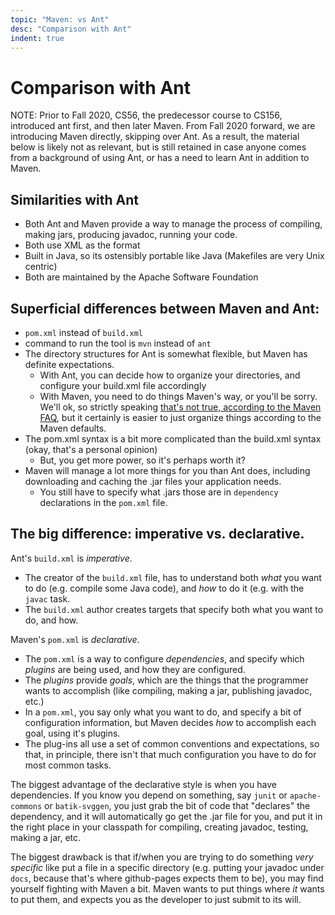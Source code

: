 ```yaml
---
topic: "Maven: vs Ant"
desc: "Comparison with Ant"
indent: true
---
```



# Comparison with Ant

NOTE: Prior to Fall 2020, CS56, the predecessor course to CS156, introduced ant first, and then later Maven.   From Fall 2020 forward, we are introducing
Maven directly, skipping over Ant.  As a result, the material below is likely not as relevant, but is still retained in case anyone comes from a background of
using Ant, or has a need to learn Ant in addition to Maven.


## Similarities with Ant

* Both Ant and Maven provide a way to manage the process of compiling, making jars, producing javadoc, running your code.
* Both use XML as the format
* Built in Java, so its ostensibly portable like Java (Makefiles are very Unix centric)
* Both are maintained by the Apache Software Foundation

## Superficial differences between Maven and Ant:

* `pom.xml` instead of `build.xml`
* command to run the tool is `mvn` instead of `ant`
* The directory structures for Ant is somewhat flexible, but Maven has definite expectations.  
    * With Ant, you can decide how to organize your directories, and configure your build.xml file accordingly
    * With Maven, you need to do things Maven's way, or you'll be sorry.    We'll ok, so strictly speaking
      [that's not true, according to the Maven FAQ](https://maven.apache.org/general.html#dir-struct), but it certainly
      is easier to just organize things according to the Maven defaults.
* The pom.xml syntax is a bit more complicated than the build.xml syntax (okay, that's a personal opinion)
    * But, you get more power, so it's perhaps worth it?
* Maven will manage a lot more things for you than Ant does, including downloading and caching the .jar files your 
  application needs.
     * You still have to specify what .jars those are in `dependency` declarations in the `pom.xml` file.

## The big difference: imperative vs. declarative.

Ant's `build.xml` is *imperative*. 

* The creator of the `build.xml` file, has to understand both *what* you want to do (e.g. compile some Java code), and *how* to do it (e.g. with the `javac` task.
* The `build.xml` author creates targets that specify both what you want to do, and how.

Maven's `pom.xml` is *declarative*.   

* The `pom.xml` is a way to configure *dependencies*, and specify which *plugins* are being used, and how they are configured.
* The *plugins* provide *goals*, which are the things that the programmer wants to accomplish (like compiling, making a jar, publishing javadoc, etc.)   
* In a `pom.xml`, you say only what you want to do, and specify a bit of configuration information, but Maven decides *how* to accomplish each goal, using it's plugins. 
* The plug-ins all use a set of common conventions and expectations, so that, in principle, there isn't that much configuration you have to do for most common tasks.

The biggest advantage of the declarative style is when you have dependencies.  If you know you depend on something, say `junit` or `apache-commons` or `batik-svggen`, you just grab the bit of code that "declares" the dependency, and it will automatically go get the .jar file for you, and put it in the right place in your classpath for compiling, creating javadoc, testing, making a jar, etc.

The biggest drawback is that if/when you are trying to do something *very specific* like put a file in a specific directory (e.g. putting your javadoc under `docs`, because that's where github-pages expects them to be), you may find yourself fighting with Maven a bit.  Maven wants to put things where *it* wants to put them, and expects you as the developer to just submit to its will.



